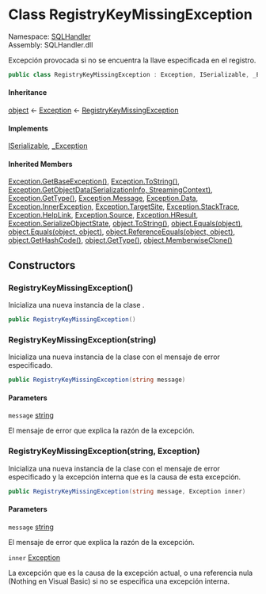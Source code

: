 # <a id="SQLHandler_RegistryKeyMissingException"></a> Class RegistryKeyMissingException

Namespace: [SQLHandler](SQLHandler.md)  
Assembly: SQLHandler.dll  

Excepción provocada si no se encuentra la llave especificada en el registro.

```csharp
public class RegistryKeyMissingException : Exception, ISerializable, _Exception
```

#### Inheritance

[object](https://learn.microsoft.com/dotnet/api/system.object) ← 
[Exception](https://learn.microsoft.com/dotnet/api/system.exception) ← 
[RegistryKeyMissingException](SQLHandler.RegistryKeyMissingException.md)

#### Implements

[ISerializable](https://learn.microsoft.com/dotnet/api/system.runtime.serialization.iserializable), 
[\_Exception](https://learn.microsoft.com/dotnet/api/system.runtime.interopservices.\_exception)

#### Inherited Members

[Exception.GetBaseException\(\)](https://learn.microsoft.com/dotnet/api/system.exception.getbaseexception), 
[Exception.ToString\(\)](https://learn.microsoft.com/dotnet/api/system.exception.tostring), 
[Exception.GetObjectData\(SerializationInfo, StreamingContext\)](https://learn.microsoft.com/dotnet/api/system.exception.getobjectdata), 
[Exception.GetType\(\)](https://learn.microsoft.com/dotnet/api/system.exception.gettype), 
[Exception.Message](https://learn.microsoft.com/dotnet/api/system.exception.message), 
[Exception.Data](https://learn.microsoft.com/dotnet/api/system.exception.data), 
[Exception.InnerException](https://learn.microsoft.com/dotnet/api/system.exception.innerexception), 
[Exception.TargetSite](https://learn.microsoft.com/dotnet/api/system.exception.targetsite), 
[Exception.StackTrace](https://learn.microsoft.com/dotnet/api/system.exception.stacktrace), 
[Exception.HelpLink](https://learn.microsoft.com/dotnet/api/system.exception.helplink), 
[Exception.Source](https://learn.microsoft.com/dotnet/api/system.exception.source), 
[Exception.HResult](https://learn.microsoft.com/dotnet/api/system.exception.hresult), 
[Exception.SerializeObjectState](https://learn.microsoft.com/dotnet/api/system.exception.serializeobjectstate), 
[object.ToString\(\)](https://learn.microsoft.com/dotnet/api/system.object.tostring), 
[object.Equals\(object\)](https://learn.microsoft.com/dotnet/api/system.object.equals\#system\-object\-equals\(system\-object\)), 
[object.Equals\(object, object\)](https://learn.microsoft.com/dotnet/api/system.object.equals\#system\-object\-equals\(system\-object\-system\-object\)), 
[object.ReferenceEquals\(object, object\)](https://learn.microsoft.com/dotnet/api/system.object.referenceequals), 
[object.GetHashCode\(\)](https://learn.microsoft.com/dotnet/api/system.object.gethashcode), 
[object.GetType\(\)](https://learn.microsoft.com/dotnet/api/system.object.gettype), 
[object.MemberwiseClone\(\)](https://learn.microsoft.com/dotnet/api/system.object.memberwiseclone)

## Constructors

### <a id="SQLHandler_RegistryKeyMissingException__ctor"></a> RegistryKeyMissingException\(\)

Inicializa una nueva instancia de la clase <xref href="SQLHandler.RegistryKeyMissingException" data-throw-if-not-resolved="false"></xref>.

```csharp
public RegistryKeyMissingException()
```

### <a id="SQLHandler_RegistryKeyMissingException__ctor_System_String_"></a> RegistryKeyMissingException\(string\)

Inicializa una nueva instancia de la clase <xref href="SQLHandler.RegistryKeyMissingException" data-throw-if-not-resolved="false"></xref> con el mensaje de error especificado.

```csharp
public RegistryKeyMissingException(string message)
```

#### Parameters

`message` [string](https://learn.microsoft.com/dotnet/api/system.string)

El mensaje de error que explica la razón de la excepción.

### <a id="SQLHandler_RegistryKeyMissingException__ctor_System_String_System_Exception_"></a> RegistryKeyMissingException\(string, Exception\)

Inicializa una nueva instancia de la clase <xref href="SQLHandler.RegistryKeyMissingException" data-throw-if-not-resolved="false"></xref> con el mensaje de error especificado y la excepción interna que es la causa de esta excepción.

```csharp
public RegistryKeyMissingException(string message, Exception inner)
```

#### Parameters

`message` [string](https://learn.microsoft.com/dotnet/api/system.string)

El mensaje de error que explica la razón de la excepción.

`inner` [Exception](https://learn.microsoft.com/dotnet/api/system.exception)

La excepción que es la causa de la excepción actual, o una referencia nula (Nothing en Visual Basic) si no se especifica una excepción interna.

